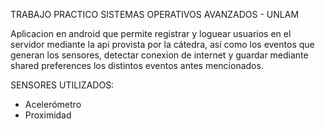 TRABAJO PRACTICO SISTEMAS OPERATIVOS AVANZADOS - UNLAM

Aplicacion en android que permite registrar y loguear usuarios en el servidor mediante la api provista por la cátedra,
así como los eventos que generan los sensores, detectar conexion de internet y guardar mediante shared preferences los distintos eventos antes mencionados.

SENSORES UTILIZADOS:
- Acelerómetro
- Proximidad
